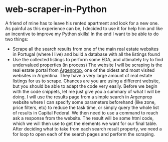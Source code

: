 # web-scraper-in-Python

A friend of mine has to leave his rented apartment and look for a new one. As painful as this experience can be, I decided to use it for help him and like an incentive to improve my Python skills! In the end I want to be able to do two things:
- Scrape all the search results from one of the main real estate websites in Portugal (where I live) and build a database with all the listings found
- Use the collected listings to perform some EDA, and ultimately try to find undervalued properties (in process)
The website I will be scraping is the real estate portal from [Argenprop](https://www.argenprop.com/), one of the oldest and most visited websites in Argentina. They have a very large amount of real estate listings for us to scrape. Chances are you are using a different website, but you should be able to adapt the code very easily.
Before we begin with the code snippets, let me just give you a summary of what I will be doing. I will use the results page from a simple search in Argenprop website where I can specify some parameters beforehand (like zone, price filters, etc) to reduce the task time, or simply query the whole list of results in Capital Federal.
We then need to use a command to reach ask a response from the website. The result will be some html code, which we will then use to get the elements we want for our final table. After deciding what to take from each search result property, we need a for loop to open each of the search pages and perform the scraping.
